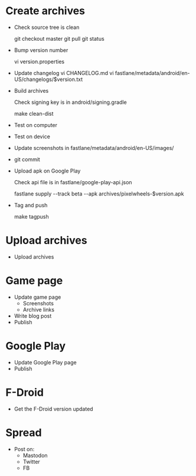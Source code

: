 # Create archives

- Check source tree is clean

    git checkout master
    git pull
    git status

- Bump version number

    vi version.properties

- Update changelog
    vi CHANGELOG.md
    vi fastlane/metadata/android/en-US/changelogs/$version.txt

- Build archives

    Check signing key is in android/signing.gradle

    make clean-dist

- Test on computer
- Test on device

- Update screenshots in fastlane/metadata/android/en-US/images/

- git commit

- Upload apk on Google Play

    Check api file is in fastlane/google-play-api.json

    fastlane supply --track beta --apk archives/pixelwheels-$version.apk

- Tag and push

    make tagpush

# Upload archives

- Upload archives

# Game page

- Update game page
    - Screenshots
    - Archive links
- Write blog post
- Publish

# Google Play

- Update Google Play page
- Publish

# F-Droid
- Get the F-Droid version updated

# Spread

- Post on:
    - Mastodon
    - Twitter
    - FB
